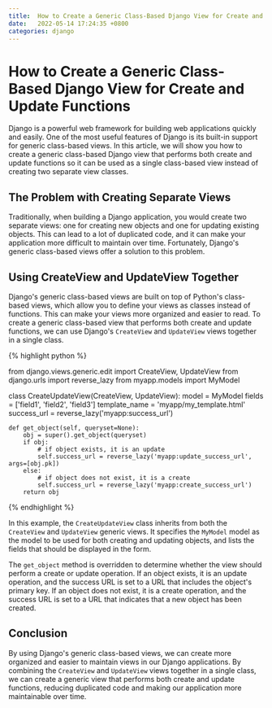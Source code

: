 ```yaml
---
title:  How to Create a Generic Class-Based Django View for Create and Update Functions
date:   2022-05-14 17:24:35 +0800
categories: django
---
```


How to Create a Generic Class-Based Django View for Create and Update Functions
===============================================================================

Django is a powerful web framework for building web applications quickly and easily. One of the most useful features of Django is its built-in support for generic class-based views. In this article, we will show you how to create a generic class-based Django view that performs both create and update functions so it can be used as a single class-based view instead of creating two separate view classes.

The Problem with Creating Separate Views
----------------------------------------

Traditionally, when building a Django application, you would create two separate views: one for creating new objects and one for updating existing objects. This can lead to a lot of duplicated code, and it can make your application more difficult to maintain over time. Fortunately, Django's generic class-based views offer a solution to this problem.

Using CreateView and UpdateView Together
----------------------------------------

Django's generic class-based views are built on top of Python's class-based views, which allow you to define your views as classes instead of functions. This can make your views more organized and easier to read. To create a generic class-based view that performs both create and update functions, we can use Django's `CreateView` and `UpdateView` views together in a single class.

{% highlight python %}

from django.views.generic.edit import CreateView, UpdateView
from django.urls import reverse_lazy
from myapp.models import MyModel

class CreateUpdateView(CreateView, UpdateView):
    model = MyModel
    fields = ['field1', 'field2', 'field3']
    template_name = 'myapp/my_template.html'
    success_url = reverse_lazy('myapp:success_url')

    def get_object(self, queryset=None):
        obj = super().get_object(queryset)
        if obj:
            # if object exists, it is an update
            self.success_url = reverse_lazy('myapp:update_success_url', args=[obj.pk])
        else:
            # if object does not exist, it is a create
            self.success_url = reverse_lazy('myapp:create_success_url')
        return obj

{% endhighlight %}

In this example, the `CreateUpdateView` class inherits from both the `CreateView` and `UpdateView` generic views. It specifies the `MyModel` model as the model to be used for both creating and updating objects, and lists the fields that should be displayed in the form.

The `get_object` method is overridden to determine whether the view should perform a create or update operation. If an object exists, it is an update operation, and the success URL is set to a URL that includes the object's primary key. If an object does not exist, it is a create operation, and the success URL is set to a URL that indicates that a new object has been created.

Conclusion
----------

By using Django's generic class-based views, we can create more organized and easier to maintain views in our Django applications. By combining the `CreateView` and `UpdateView` views together in a single class, we can create a generic view that performs both create and update functions, reducing duplicated code and making our application more maintainable over time.

